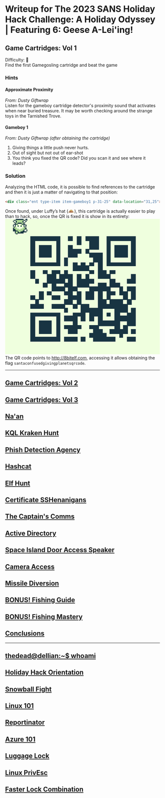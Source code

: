 # Writeup for The 2023 SANS Holiday Hack Challenge: A Holiday Odyssey \| Featuring 6: Geese A-Lei'ing!
## Game Cartridges: Vol 1
Difficulty: :christmas_tree:  
Find the first Gamegosling cartridge and beat the game

### Hints
#### Approximate Proximity
*From: Dusty Giftwrap*  
Listen for the gameboy cartridge detector's proximity sound that activates when near buried treasure. It may be worth checking around the strange toys in the Tarnished Trove.
#### Gameboy 1
*From: Dusty Giftwrap (after obtaining the cartridge)*  
1) Giving things a little push never hurts. 
2) Out of sight but not out of ear-shot 
3) You think you fixed the QR code? Did you scan it and see where it leads?

### Solution
Analyzing the HTML code, it is possible to find references to the cartridge and then it is just a matter of
navigating to that position:
```html
<div class="ent type-item item-gameboy1 p-31-25" data-location="31,25">
```
Once found, under Luffy’s hat (![misfit_piratehat_small](imgs/misfit_piratehat_small.png)), this cartridge is actually easier to play than to hack, so, once the QR is fixed it is show in its entirety:
![qr_code](imgs/qr_code.png)  
The QR code points to http://8bitelf.com, accessing it allows obtaining the flag `santaconfusedgivingplanetsqrcode`.

---
## [Game Cartridges: Vol 2](/10%20-%20Game%20Cartridges%3A%20Vol%202/README.md)
## [Game Cartridges: Vol 3](/11%20-%20Game%20Cartridges%3A%20Vol%203/README.md)
## [Na'an](/12%20-%20Na%27an/README.md)
## [KQL Kraken Hunt](/13%20-%20KQL%20Kraken%20Hunt/README.md)
## [Phish Detection Agency](/14%20-%20Phish%20Detection%20Agency/README.md)
## [Hashcat](/15%20-%20Hashcat/README.md)
## [Elf Hunt](/16%20-%20Elf%20Hunt/README.md)
## [Certificate SSHenanigans](/17%20-%20Certificate%20SSHenanigans/README.md)
## [The Captain's Comms](/18%20-%20The%20Captain%27s%20Comms/README.md)
## [Active Directory](/19%20-%20Active%20Directory/README.md)
## [Space Island Door Access Speaker](/20%20-%20Space%20Island%20Door%20Access%20Speaker/README.md)
## [Camera Access](/21%20-%20Camera%20Access/README.md)
## [Missile Diversion](/22%20-%20Missile%20Diversion/README.md)
## [BONUS! Fishing Guide](/23%20-%20BONUS%21%20Fishing%20Guide/README.md)
## [BONUS! Fishing Mastery](/24%20-%20BONUS%21%20Fishing%20Mastery/README.md)
## [Conclusions](/README.md#conclusions)
---
## [thedead@dellian:~$ whoami](/README.md#thedeaddellian-whoami)
## [Holiday Hack Orientation](/01%20-%20Holiday%20Hack%20Orientation/README.md)
## [Snowball Fight](/02%20-%20Snowball%20Fight/README.md)
## [Linux 101](/03%20-%20Linux%20101/README.md)
## [Reportinator](/04%20-%20Reportinator/README.md)
## [Azure 101](/05%20-%20Azure%20101/README.md)
## [Luggage Lock](/06%20-%20Luggage%20Lock/README.md)
## [Linux PrivEsc](/07%20-%20Linux%20PrivEsc/README.md)
## [Faster Lock Combination](/08%20-%20Faster%20Lock%20Combination/README.md)